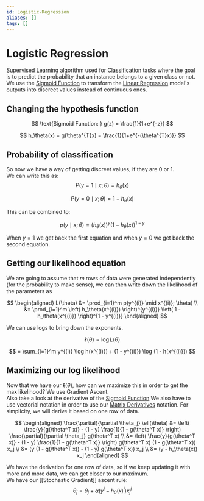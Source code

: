 ```yaml
---
id: Logistic-Regression
aliases: []
tags: []
---
```


# Logistic Regression
[Supervised Learning](./Supervised-Learning) algorithm used for [Classification](./Classification) tasks where the goal is to predict the probability that an instance belongs to a given class or not.   
We use the [Sigmoid Function](./Sigmoid-Function) to transform the [Linear Regression](./LinearRegression) model's outputs into discreet values instead of continuous ones.  

## Changing the hypothesis function
$$
\text{Sigmoid Function: } g(z) = \frac{1}{1+e^{-z}}
$$
 
$$
h_\theta(x) = g(\theta^{T}x) =  \frac{1}{1+e^{-(\theta^{T}x)}}
$$

## Probability of classification 
So now we have a way of getting discreet values, if they are $0$ or $1$.  
We can write this as:
$$
P(y = 1 \mid x; \theta) = h_\theta(x)
$$

$$
P(y = 0 \mid x; \theta) = 1 - h_\theta(x)
$$

This can be combined to:

$$
p(y \mid x; \theta) = (h_\theta(x))^y (1 - h_\theta(x))^{1-y}
$$

When $y=1$ we get back the first equation and when $y=0$ we get back the second equation.  

## Getting our likelihood equation

We are going to assume that $m$ rows of data were generated independently (for the probability to make sense), we can then write down the likelihood of the parameters as

$$
\begin{aligned}
L(\theta) &= \prod_{i=1}^m p(y^{(i)} \mid x^{(i)}; \theta) \\
          &= \prod_{i=1}^m \left( h_\theta(x^{(i)}) \right)^{y^{(i)}} \left( 1 - h_\theta(x^{(i)}) \right)^{1 - y^{(i)}}
\end{aligned}
$$

We can use logs to bring down the exponents. 

$$
\ell(\theta) = \log L(\theta)
$$

$$
= \sum_{i=1}^m y^{(i)} \log h(x^{(i)}) + (1 - y^{(i)}) \log (1 - h(x^{(i)}))
$$

## Maximizing our log likelihood
Now that we have our $\ell(\theta)$, how can we maximize this in order to get the max likelihood? 
We use Gradient Ascent.   
Also take a look at the derivative of the [Sigmoid Function](./Sigmoid-Function) 
We also have to use vectorial notation in order to use our [Matrix Derivatives](./MatrixDerivatives) notation. 
For simplicity, we will derive it based on one row of data. 

$$
\begin{aligned}
\frac{\partial}{\partial \theta_j} \ell(\theta) 
&= \left( \frac{y}{g(\theta^T x)} - (1 - y) \frac{1}{1 - g(\theta^T x)} \right) \frac{\partial}{\partial \theta_j} g(\theta^T x) \\
&= \left( \frac{y}{g(\theta^T x)} - (1 - y) \frac{1}{1 - g(\theta^T x)} \right) g(\theta^T x) (1 - g(\theta^T x)) x_j \\
&= (y (1 - g(\theta^T x)) - (1 - y) g(\theta^T x)) x_j \\
&= (y - h_\theta(x)) x_j
\end{aligned}
$$

We have the derivation for one row of data, so if we keep updating it with more and more data, we can get closer to our maximum.   
We have our [[Stochastic Gradient]] ascent rule:
$$
\theta_j = \theta_j + \alpha (y^{i} - h_\theta(x)^{i}) x_j^{i}
$$

